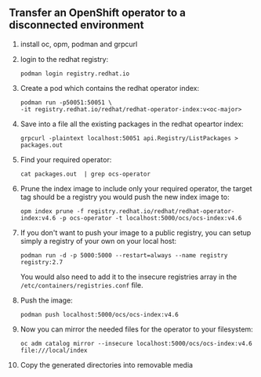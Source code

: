 ## Transfer an OpenShift operator to a disconnected environment

1. install oc, opm, podman and grpcurl
2. login to the redhat registry:

   ```
   podman login registry.redhat.io
   ```
3. Create a pod which contains the redhat operator index:
   ```
   podman run -p50051:50051 \
   -it registry.redhat.io/redhat/redhat-operator-index:v<oc-major>
   ```
4. Save into a file all the existing packages in the redhat opeartor index:
    ```
    grpcurl -plaintext localhost:50051 api.Registry/ListPackages > packages.out
    ```
5. Find your required operator:
    ```
    cat packages.out  | grep ocs-operator
    ```
6. Prune the index image to include only your required operator, the target tag should be a registry you would push the new index image to:
    ```
    opm index prune -f registry.redhat.io/redhat/redhat-operator-index:v4.6 -p ocs-operator -t localhost:5000/ocs/ocs-index:v4.6
    ```
7.  If you don't want to push your image to a public registry, you can setup simply a registry of your own on your local host:
    ```
    podman run -d -p 5000:5000 --restart=always --name registry registry:2.7
    ```
    
    You would also need to add it to the insecure registries array in the `/etc/containers/registries.conf` file.
    
8. Push the image:
     ```
     podman push localhost:5000/ocs/ocs-index:v4.6
     ```
  
9. Now you can mirror the needed files for the operator to your filesystem:
     ```
     oc adm catalog mirror --insecure localhost:5000/ocs/ocs-index:v4.6 file:///local/index
     ```
  
10. Copy the generated directories into removable media
